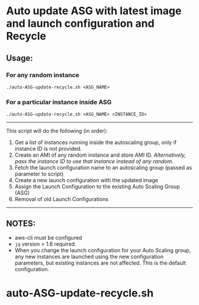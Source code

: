 # Auto update ASG with latest image and launch configuration and Recycle

## Usage:

### For any random instance

```
./auto-ASG-update-recycle.sh <ASG_NAME>
```

### For a particular instance inside ASG
```
./auto-ASG-update-recycle.sh <ASG_NAME> <INSTANCE_ID>
```

---

This script will do the following (in order):

1. Get a list of instances running inside the autoscaling group, only if instance ID is not provided.
2. Create an AMI of any random instance and store AMI ID. *Alternatively, pass the instance ID to use that instance instead of any random.*
3. Fetch the launch configuration name to an autoscaling group (passed as parameter to script)
4. Create a new launch configuration with the updated image
5. Assign the Launch Configuration to the existing Auto Scaling Group (ASG)
6. Removal of old Launch Configurations

---

## NOTES:
* aws-cli must be configured
* `jq` version > 1.6 required.
* When you change the launch configuration for your Auto Scaling group, any new instances are launched using the new configuration parameters, but existing instances are not affected. This is the default configuration.
# auto-ASG-update-recycle.sh
